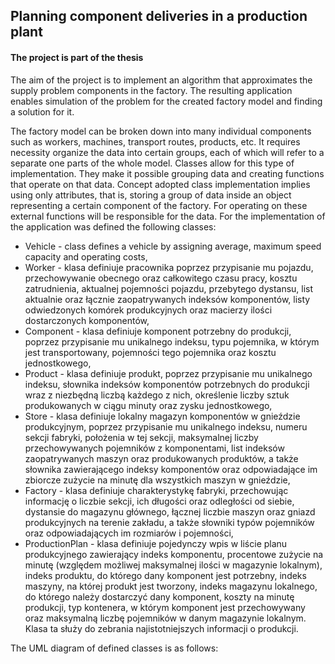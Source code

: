 ## Planning component deliveries in a production plant

#### The project is part of the thesis

The aim of the project is to implement an algorithm that approximates the supply problem components in the factory. The resulting application enables simulation of the problem for the created factory model and finding a solution for it.

The factory model can be broken down into many individual components such as workers, machines, transport routes, products, etc. It requires necessity organize the data into certain groups, each of which will refer to a separate one parts of the whole model. Classes allow for this type of implementation. They make it possible grouping data and creating functions that operate on that data. Concept adopted class implementation implies using only attributes, that is, storing a group of data inside an object representing a certain component of the factory. For operating on these external functions will be responsible for the data. For the implementation of the application was defined the following classes:
* Vehicle - class defines a vehicle by assigning average, maximum speed capacity and operating costs,
* Worker - klasa definiuje pracownika poprzez przypisanie mu pojazdu, przechowywanie obecnego oraz całkowitego czasu pracy, kosztu zatrudnienia, aktualnej pojemności pojazdu, przebytego dystansu, list aktualnie oraz łącznie zaopatrywanych indeksów komponentów, listy odwiedzonych komórek produkcyjnych oraz macierzy ilości dostarczonych komponentów,
* Component - klasa definiuje komponent potrzebny do produkcji, poprzez przypisanie mu unikalnego indeksu, typu pojemnika, w którym jest transportowany, pojemności tego pojemnika oraz kosztu jednostkowego,
* Product - klasa definiuje produkt, poprzez przypisanie mu unikalnego indeksu, słownika indeksów komponentów potrzebnych do produkcji wraz z niezbędną liczbą każdego z nich, określenie liczby sztuk produkowanych w ciągu minuty oraz zysku jednostkowego,
* Store - klasa definiuje lokalny magazyn komponentów w gnieździe produkcyjnym, poprzez przypisanie mu unikalnego indeksu, numeru sekcji fabryki, położenia w tej sekcji, maksymalnej liczby przechowywanych pojemników z komponentami, list indeksów zaopatrywanych maszyn oraz produkowanych produktów, a także słownika zawierającego indeksy komponentów oraz odpowiadające im zbiorcze zużycie na minutę dla wszystkich maszyn w gnieździe,
* Factory - klasa definiuje charakterystykę fabryki, przechowując informację o liczbie sekcji, ich długości oraz odległości od siebie, dystansie do magazynu głównego, łącznej liczbie maszyn oraz gniazd produkcyjnych na terenie zakładu, a także słowniki typów pojemników oraz odpowiadających im rozmiarów i pojemności,
* ProductionPlan - klasa definiuje pojedynczy wpis w liście planu produkcyjnego zawierający indeks komponentu, procentowe zużycie na minutę (względem możliwej maksymalnej ilości w magazynie lokalnym), indeks produktu, do którego dany komponent jest potrzebny, indeks maszyny, na której produkt jest tworzony, indeks magazynu lokalnego, do którego należy dostarczyć dany komponent, koszty na minutę produkcji, typ kontenera, w którym komponent jest przechowywany oraz maksymalną liczbę pojemników w danym magazynie lokalnym. Klasa ta służy do zebrania najistotniejszych informacji o produkcji.

The UML diagram of defined classes is as follows:


